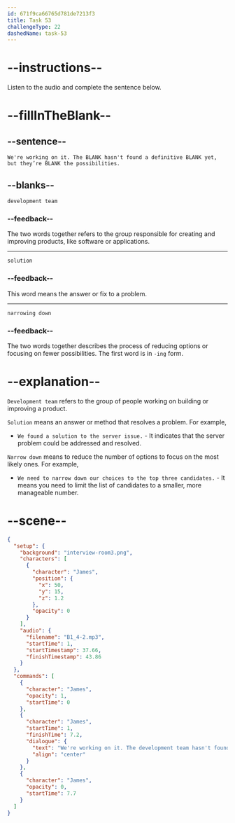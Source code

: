 ```yaml
---
id: 671f9ca66765d781de7213f3
title: Task 53
challengeType: 22
dashedName: task-53
---
```


<!-- (Audio) James: We're working on it. The development team hasn't found a definitive solution yet, but they’re narrowing down the possibilities. -->

# --instructions--

Listen to the audio and complete the sentence below.

# --fillInTheBlank--

## --sentence--

`We're working on it. The BLANK hasn't found a definitive BLANK yet, but they’re BLANK the possibilities.`

## --blanks--

`development team`

### --feedback--

The two words together refers to the group responsible for creating and improving products, like software or applications.

---

`solution`

### --feedback--

This word means the answer or fix to a problem.

---

`narrowing down`

### --feedback--

The two words together describes the process of reducing options or focusing on fewer possibilities. The first word is in `-ing` form.

# --explanation--

`Development team` refers to the group of people working on building or improving a product.

`Solution` means an answer or method that resolves a problem. For example,

- `We found a solution to the server issue.` - It indicates that the server problem could be addressed and resolved.

`Narrow down` means to reduce the number of options to focus on the most likely ones. For example,

- `We need to narrow down our choices to the top three candidates.` - It means you need to limit the list of candidates to a smaller, more manageable number.

# --scene--

```json
{
  "setup": {
    "background": "interview-room3.png",
    "characters": [
      {
        "character": "James",
        "position": {
          "x": 50,
          "y": 15,
          "z": 1.2
        },
        "opacity": 0
      }
    ],
    "audio": {
      "filename": "B1_4-2.mp3",
      "startTime": 1,
      "startTimestamp": 37.66,
      "finishTimestamp": 43.86
    }
  },
  "commands": [
    {
      "character": "James",
      "opacity": 1,
      "startTime": 0
    },
    {
      "character": "James",
      "startTime": 1,
      "finishTime": 7.2,
      "dialogue": {
        "text": "We're working on it. The development team hasn't found a definitive solution yet, but they're narrowing down the possibilities.",
        "align": "center"
      }
    },
    {
      "character": "James",
      "opacity": 0,
      "startTime": 7.7
    }
  ]
}
```

